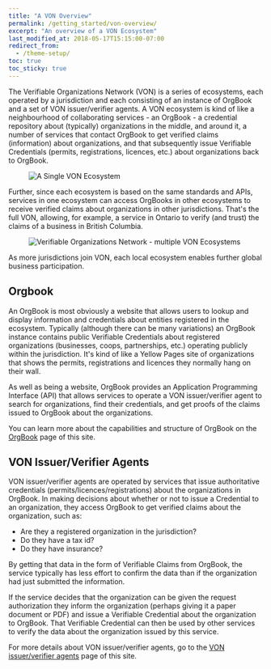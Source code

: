 ```yaml
---
title: "A VON Overview"
permalink: /getting_started/von-overview/
excerpt: "An overview of a VON Ecosystem"
last_modified_at: 2018-05-17T15:15:00-07:00
redirect_from:
  - /theme-setup/
toc: true
toc_sticky: true
---
```


The Verifiable Organizations Network (VON) is a series of ecosystems, each operated by a jurisdiction and each consisting of an instance of OrgBook and a set of VON issuer/verifier agents. A VON ecosystem is kind of like a neighbourhood of collaborating services - an OrgBook - a credential repository about (typically) organizations in the middle, and around it, a number of services that contact OrgBook to get verified claims (information) about organizations, and that subsequently issue Verifiable Credentials (permits, registrations, licences, etc.) about organizations back to OrgBook.

<figure>
  <img src="{{ '/assets/images/a-von-ecosystem.png' | relative_url }}" alt="A Single VON Ecosystem">
</figure>

Further, since each ecosystem is based on the same standards and APIs, services in one ecosystem can access OrgBooks in other ecosystems to receive verified claims about organizations in other jurisdictions. That's the full VON, allowing, for example, a service in Ontario to verify (and trust) the claims of a business in British Columbia.

<figure>
  <img src="{{ '/assets/images/von-network.png' | relative_url }}" alt="Verifiable Organizations Network - multiple VON Ecosystems">
</figure>

As more jurisdictions join VON, each local ecosystem enables further global business participation.

## Orgbook

An OrgBook is most obviously a website that allows users to lookup and display information and credentials about entities registered in the ecosystem. Typically (although there can be many variations) an OrgBook instance contains public Verifiable Credentials about registered organizations (businesses, coops, partnerships, etc.) operating publicly within the jurisdiction. It's kind of like a Yellow Pages site of organizations that shows the permits, registrations and licences they normally hang on their wall. 

As well as being a website, OrgBook provides an Application Programming Interface (API) that allows services to operate a VON issuer/verifier agent to search for organizations, find their credentials, and get proofs of the claims issued to OrgBook about the organizations.

You can learn more about the capabilities and structure of OrgBook on the [OrgBook](/getting_started/orgbook) page of this site.

## VON Issuer/Verifier Agents

VON issuer/verifier agents are operated by services that issue authoritative credentials (permits/licences/registrations) about the organizations in OrgBook. In making decisions about whether or not to issue a Credential to an organization, they access OrgBook to get verified claims about the organization, such as:

- Are they a registered organization in the jurisdiction?
- Do they have a tax id?
- Do they have insurance?

By getting that data in the form of Verifiable Claims from OrgBook, the service typically has less effort to confirm the data than if the organization had just submitted the information.

If the service decides that the organization can be given the request authorization they inform the organization (perhaps giving it a paper document or PDF) and issue a Verifiable Credential about the organization to OrgBook. That Verifiable Credential can then be used by other services to verify the data about the organization issued by this service.

For more details about VON issuer/verifier agents, go to the [VON issuer/verifier agents](/getting_started/von-issuer-verifier-agent) page of this site.
